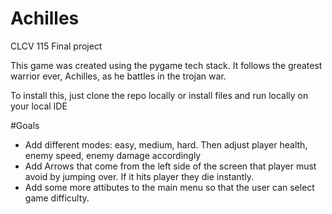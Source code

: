 # Achilles
CLCV 115 Final project

This game was created using the pygame tech stack. It follows the greatest warrior ever, Achilles, as he battles in the trojan war.

To install this, just clone the repo locally or install files and run locally on your local IDE

#Goals
- Add different modes: easy, medium, hard. Then adjust player health, enemy speed, enemy damage accordingly
- Add Arrows that come from the left side of the screen that player must avoid by jumping over. If it hits player they die instantly.
- Add some more attibutes to the main menu so that the user can select game difficulty.
